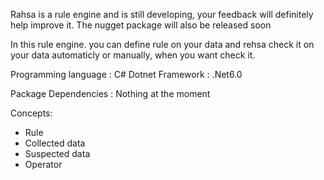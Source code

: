 Rahsa is a rule engine and is still developing, your feedback will definitely help improve it. The nugget package will also be released soon


In this rule engine. you can define rule on your data and rehsa check it on your data automaticly or manually, when you want check it.

Programming language : C#
Dotnet Framework : .Net6.0

Package Dependencies : Nothing at the moment

Concepts:
 - Rule
 - Collected data
 - Suspected data
 - Operator